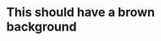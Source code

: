 <html lang="en">
<head>
  <meta charset="UTF-8" />
  <meta name="viewport" content="width=device-width, initial-scale=1.0" />
  <title>Test Background</title>
  <style>
    body {
      background-color: #BD9A7A;
      color: white;
      font-family: Arial, sans-serif;
    }
  </style>
</head>
<body>
  <h1>This should have a brown background</h1>
</body>
</html>
